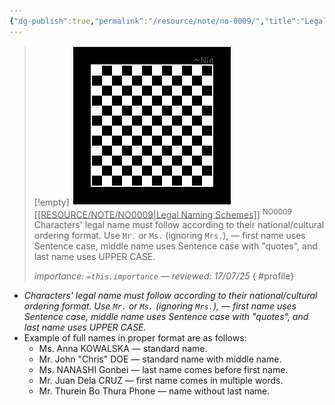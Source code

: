 ```yaml
---
{"dg-publish":true,"permalink":"/resource/note/no-0009/","title":"Legal Naming Schemes","tags":["-note"]}
---
```


>[!empty]
> ![PlaceholderIcon.png|icon](/img/user/RESOURCE/ASSET/OTHER/PlaceholderIcon.png) <u class="title">[[RESOURCE/NOTE/NO0009\|Legal Naming Schemes]]</u> <sup class="title">NO0009</sup> <b class="title"> </b>
> Characters' legal name must follow according to their national/cultural ordering format. Use `Mr.` or `Ms.` (ignoring `Mrs.`), — first name uses Sentence case, middle name uses Sentence case with "quotes", and last name uses UPPER CASE.
> 
> <i class="small">importance: `=this.importance` — reviewed: 17/07/25</i>
{ #profile}


- *Characters' legal name must follow according to their national/cultural ordering format. Use `Mr.` or `Ms.` (ignoring `Mrs.`), — first name uses Sentence case, middle name uses Sentence case with "quotes", and last name uses UPPER CASE.*
- Example of full names in proper format are as follows:
	- Ms. Anna KOWALSKA — standard name.
	- Mr. John "Chris" DOE — standard name with middle name.
	- Ms. NANASHI Gonbei — last name comes before first name.
	- Mr. Juan Dela CRUZ — first name comes in multiple words.
	- Mr. Thurein Bo Thura Phone — name without last name.